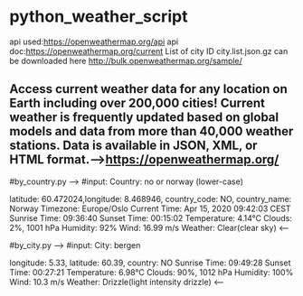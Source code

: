 # python_weather_script
api used:https://openweathermap.org/api
api doc:https://openweathermap.org/current
List of city ID city.list.json.gz can be downloaded here http://bulk.openweathermap.org/sample/

Access current weather data for any location on Earth including over 200,000 cities!
Current weather is frequently updated based on global models and data from more than 40,000 weather stations. Data is available in JSON, XML, or HTML format.-->https://openweathermap.org/
----------------------------------------------------------------------------------------------------------------------------------------

#by_country.py
-->
#input: Country: no or norway (lower-case)

latitude: 60.472024,longitude: 8.468946, country_code: NO, country_name: Norway
Timezone: Europe/Oslo
Current Time: Apr 15, 2020 09:42:03 CEST
Sunrise Time: 09:36:40
Sunset Time: 00:15:02
Temperature: 4.14°C
Clouds: 2%, 1001 hPa
Humidity: 92%
Wind: 16.99 m/s
Weather: Clear(clear sky)
<--

#by_city.py
-->
#input: City: bergen

longitude: 5.33, latitude: 60.39, country: NO
Sunrise Time: 09:49:28
Sunset Time: 00:27:21
Temperature: 6.98°C
Clouds: 90%, 1012 hPa
Humidity: 100%
Wind: 10.3 m/s
Weather: Drizzle(light intensity drizzle)
<--

